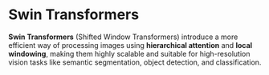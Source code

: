 # Swin Transformers

**Swin Transformers** (Shifted Window Transformers) introduce a more efficient way of processing images using **hierarchical attention** and **local windowing**, making them highly scalable and suitable for high-resolution vision tasks like semantic segmentation, object detection, and classification.

